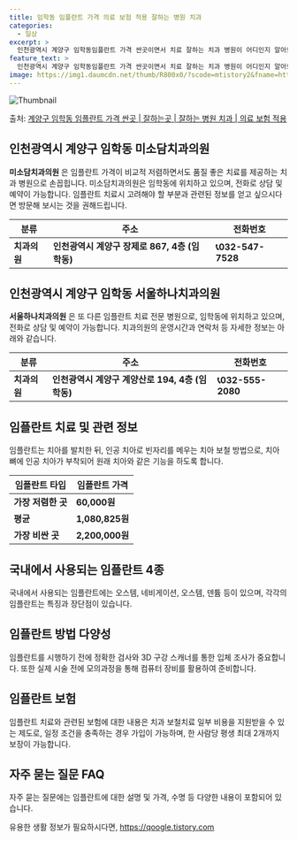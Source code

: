 ```yaml
---
title: 임학동 임플란트 가격 의료 보험 적용 잘하는 병원 치과
categories:
  - 일상
excerpt: >
  인천광역시 계양구 임학동임플란트 가격 싼곳이면서 치료 잘하는 치과 병원이 어디인지 알아보도록 하겠습니다. 인천광역시 계양구 임학동에 위치한 미소담치과의원 서울하나치과의원 순서대로 안내 드리며, 임플란트 치료시 신경써야 할 부분 또한 같이 공유 드리겠습니다.2024년 임플란트 가격 살펴보기 👈 클릭임플란트 평균 가격미소담치과의원표 내에 있는 전화 번호를 클릭 하시면 미소담치과의원로 바로 전화 연결 됩니다.분류주소전화번호치과의원인천광역시 계양구 장제로 867, 4층 (임학동)📞032-547-7528로 전화하기미소담치과의원 위치 확인하기 👈 클릭요일운영시간월요일09:30~20:30화요일09:30~18:30수요일09:30~18:30목요일09:30~20:30금요일09:30~18..
feature_text: >
  인천광역시 계양구 임학동임플란트 가격 싼곳이면서 치료 잘하는 치과 병원이 어디인지 알아보도록 하겠습니다. 인천광역시 계양구 임학동에 위치한 미소담치과의원 서울하나치과의원 순서대로 안내 드리며, 임플란트 치료시 신경써야 할 부분 또한 같이 공유 드리겠습니다.2024년 임플란트 가격 살펴보기 👈 클릭임플란트 평균 가격미소담치과의원표 내에 있는 전화 번호를 클릭 하시면 미소담치과의원로 바로 전화 연결 됩니다.분류주소전화번호치과의원인천광역시 계양구 장제로 867, 4층 (임학동)📞032-547-7528로 전화하기미소담치과의원 위치 확인하기 👈 클릭요일운영시간월요일09:30~20:30화요일09:30~18:30수요일09:30~18:30목요일09:30~20:30금요일09:30~18..
image: https://img1.daumcdn.net/thumb/R800x0/?scode=mtistory2&fname=https%3A%2F%2Fblog.kakaocdn.net%2Fdn%2Fl9VlR%2FbtsGYTM0kUt%2F5jxUVrYk08xt3P9fFlFAI0%2Fimg.webp
---
```


![Thumbnail](https://img1.daumcdn.net/thumb/R800x0/?scode=mtistory2&fname=https%3A%2F%2Fblog.kakaocdn.net%2Fdn%2Fl9VlR%2FbtsGYTM0kUt%2F5jxUVrYk08xt3P9fFlFAI0%2Fimg.webp)

<p>출처: <a href="https://qoogle.tistory.com/6928" rel="dofollow">계양구 임학동 임플란트 가격 싼곳 | 잘하는곳 | 잘하는 병원 치과 | 의료 보험 적용</a> </p>

## 인천광역시 계양구 임학동 미소담치과의원

**미소담치과의원** 은 임플란트 가격이 비교적 저렴하면서도 품질 좋은 치료를 제공하는 치과 병원으로 손꼽힙니다. 미소담치과의원은 임학동에
위치하고 있으며, 전화로 상담 및 예약이 가능합니다. 임플란트 치료시 고려해야 할 부분과 관련된 정보를 얻고 싶으시다면 방문해 보시는 것을
권해드립니다.

분류 | 주소 | 전화번호  
---|---|---  
**치과의원** | **인천광역시 계양구 장제로 867, 4층 (임학동)** | **📞032-547-7528**  
  


## 인천광역시 계양구 임학동 서울하나치과의원

**서울하나치과의원** 은 또 다른 임플란트 치료 전문 병원으로, 임학동에 위치하고 있으며, 전화로 상담 및 예약이 가능합니다. 치과의원의
운영시간과 연락처 등 자세한 정보는 아래와 같습니다.

분류 | 주소 | 전화번호  
---|---|---  
**치과의원** | **인천광역시 계양구 계양산로 194, 4층 (임학동)** | **📞032-555-2080**  
  


## 임플란트 치료 및 관련 정보

임플란트는 치아를 발치한 뒤, 인공 치아로 빈자리를 메우는 치아 보철 방법으로, 치아 뼈에 인공 치아가 부착되어 원래 치아와 같은 기능을
하도록 합니다.

임플란트 타입 | 임플란트 가격  
---|---  
**가장 저렴한 곳** | **60,000원**  
**평균** | **1,080,825원**  
**가장 비싼 곳** | **2,200,000원**  
  


## 국내에서 사용되는 임플란트 4종

국내에서 사용되는 임플란트에는 오스템, 네비게이션, 오스템, 덴튬 등이 있으며, 각각의 임플란트는 특징과 장단점이 있습니다.

## 임플란트 방법 다양성

임플란트를 시행하기 전에 정확한 검사와 3D 구강 스캐너를 통한 입체 조사가 중요합니다. 또한 실제 시술 전에 모의과정을 통해 컴퓨터 장비를
활용하여 준비합니다.

## 임플란트 보험

임플란트 치료와 관련된 보험에 대한 내용은 치과 보철치료 일부 비용을 지원받을 수 있는 제도로, 일정 조건을 충족하는 경우 가입이 가능하며,
한 사람당 평생 최대 2개까지 보장이 가능합니다.

## 자주 묻는 질문 FAQ

자주 묻는 질문에는 임플란트에 대한 설명 및 가격, 수명 등 다양한 내용이 포함되어 있습니다.



 

유용한 생활 정보가 필요하시다면, <a href="https://qoogle.tistory.com" rel="dofollow">https://qoogle.tistory.com</a>


